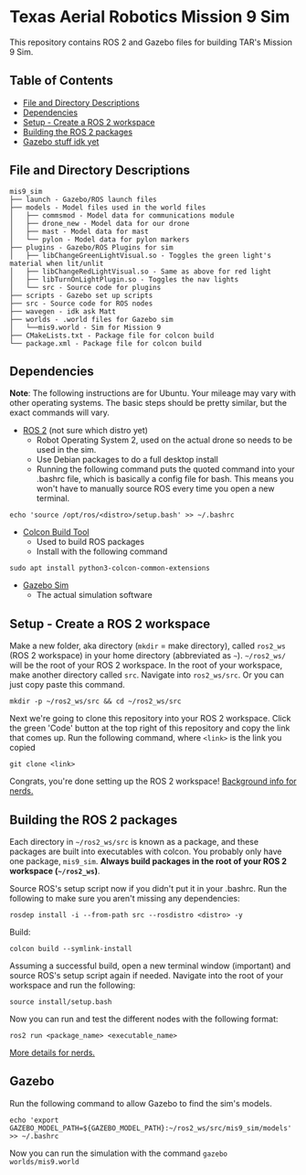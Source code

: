 # Texas Aerial Robotics Mission 9 Sim

This repository contains ROS 2 and Gazebo files for building TAR's Mission 9 Sim.

## Table of Contents
* [File and Directory Descriptions](#file-directory-descriptions)
* [Dependencies](#dependencies)
* [Setup - Create a ROS 2 workspace](#setup---create-a-ros-2-workspace)
* [Building the ROS 2 packages](#building-the-ros-2-packages)
* [Gazebo stuff idk yet](#gazebo-stuff-idk-yet)

## File and Directory Descriptions
```
mis9_sim
├── launch - Gazebo/ROS launch files
├── models - Model files used in the world files
│   ├── commsmod - Model data for communications module
│   ├── drone_new - Model data for our drone
│   ├── mast - Model data for mast
│   └── pylon - Model data for pylon markers
├── plugins - Gazebo/ROS Plugins for sim
│   ├── libChangeGreenLightVisual.so - Toggles the green light's material when lit/unlit
│   ├── libChangeRedLightVisual.so - Same as above for red light
│   ├── libTurnOnLightPlugin.so - Toggles the nav lights
│   └── src - Source code for plugins
├── scripts - Gazebo set up scripts
├── src - Source code for ROS nodes
├── wavegen - idk ask Matt
├── worlds - .world files for Gazebo sim
│   └──mis9.world - Sim for Mission 9
├── CMakeLists.txt - Package file for colcon build
└── package.xml - Package file for colcon build
```

## Dependencies

**Note**: The following instructions are for Ubuntu. Your mileage may vary with other operating systems. The basic steps should be pretty similar, but the exact commands will vary.

- [ROS 2](https://index.ros.org/doc/ros2/Installation/) (not sure which distro yet)
    - Robot Operating System 2, used on the actual drone so needs to be used in the sim.
    - Use Debian packages to do a full desktop install
    - Running the following command puts the quoted command into your .bashrc file, which is basically a config file for bash. This means you won't have to manually source ROS every time you open a new terminal.
```
echo 'source /opt/ros/<distro>/setup.bash' >> ~/.bashrc
```

- [Colcon Build Tool](https://design.ros2.org/articles/build_tool.html)
    - Used to build ROS packages
    - Install with the following command
```
sudo apt install python3-colcon-common-extensions
```

- [Gazebo Sim](http://gazebosim.org/tutorials?tut=install_ubuntu&cat=install)
    - The actual simulation software

## Setup - Create a ROS 2 workspace

Make a new folder, aka directory (`mkdir` = make directory), called `ros2_ws` (ROS 2 workspace) in your home directory (abbreviated as `~`). `~/ros2_ws/` will be the root of your ROS 2 workspace. In the root of your workspace, make another directory called `src`. Navigate into `ros2_ws/src`. Or you can just copy paste this command.
```
mkdir -p ~/ros2_ws/src && cd ~/ros2_ws/src
```


Next we're going to clone this repository into your ROS 2 workspace. Click the green 'Code' button at the top right of this repository and copy the link that comes up. Run the following command, where `<link>` is the link you copied
```
git clone <link>
```

Congrats, you're done setting up the ROS 2 workspace! [Background info for nerds.](https://index.ros.org/doc/ros2/Tutorials/Workspace/Creating-A-Workspace/)

## Building the ROS 2 packages

Each directory in `~/ros2_ws/src` is known as a package, and these packages are built into executables with colcon. You probably only have one package, `mis9_sim`. **Always build packages in the root of your ROS 2 workspace (`~/ros2_ws`)**.

Source ROS's setup script now if you didn't put it in your .bashrc. Run the following to make sure you aren't missing any dependencies:
```
rosdep install -i --from-path src --rosdistro <distro> -y
```
Build:
```
colcon build --symlink-install
```
Assuming a successful build, open a new terminal window (important) and source ROS's setup script again if needed. Navigate into the root of your workspace and run the following:
```
source install/setup.bash
```
Now you can run and test the different nodes with the following format:
```
ros2 run <package_name> <executable_name>
```
[More details for nerds.](https://index.ros.org/doc/ros2/Tutorials/Writing-A-Simple-Cpp-Publisher-And-Subscriber/)

## Gazebo 
Run the following command to allow Gazebo to find the sim's models.
```
echo 'export GAZEBO_MODEL_PATH=${GAZEBO_MODEL_PATH}:~/ros2_ws/src/mis9_sim/models' >> ~/.bashrc
```
Now you can run the simulation with the command `gazebo worlds/mis9.world`

